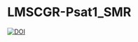 # LMSCGR-Psat1_SMR
[![DOI](https://zenodo.org/badge/721968981.svg)](https://zenodo.org/doi/10.5281/zenodo.10211508)

